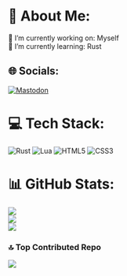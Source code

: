 # 💫 About Me:
🔭 I’m currently working on: Myself<br>🌱 I’m currently learning: Rust


## 🌐 Socials:
[![Mastodon](https://img.shields.io/badge/-MASTODON-%232B90D9?style=for-the-badge&logo=mastodon&logoColor=white)](https://mastodon.social/@stellarorion) 

# 💻 Tech Stack:
![Rust](https://img.shields.io/badge/rust-%23000000.svg?style=for-the-badge&logo=rust&logoColor=white) ![Lua](https://img.shields.io/badge/lua-%232C2D72.svg?style=for-the-badge&logo=lua&logoColor=white) ![HTML5](https://img.shields.io/badge/html5-%23E34F26.svg?style=for-the-badge&logo=html5&logoColor=white) ![CSS3](https://img.shields.io/badge/css3-%231572B6.svg?style=for-the-badge&logo=css3&logoColor=white)
# 📊 GitHub Stats:
![](https://github-readme-stats.vercel.app/api?username=stellarorion&theme=dark&hide_border=false&include_all_commits=false&count_private=false)<br/>
![](https://github-readme-streak-stats.herokuapp.com/?user=stellarorion&theme=dark&hide_border=false)<br/>
![](https://github-readme-stats.vercel.app/api/top-langs/?username=stellarorion&theme=dark&hide_border=false&include_all_commits=false&count_private=false&layout=compact)

### 🔝 Top Contributed Repo
![](https://github-contributor-stats.vercel.app/api?username=stellarorion&limit=5&theme=dark&combine_all_yearly_contributions=true)

<!-- Proudly created with GPRM ( https://gprm.itsvg.in ) -->

